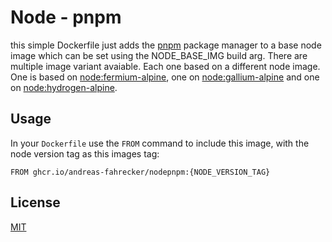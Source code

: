 # Node - pnpm
this simple Dockerfile just adds the [pnpm](https://pnpm.io/) package manager to a base node image which can be set using the NODE_BASE_IMG build arg. There are multiple image variant avaiable. Each one based on a different node image. One is based on [node:fermium-alpine](https://hub.docker.com/layers/library/node/fermium-alpine/images/sha256-a8442a1be5c0d943b041bd1d5e3637687fc28afe5fc7dfaab39a37d5a9e1a830?context=explore), one on [node:gallium-alpine]((https://hub.docker.com/layers/library/node/gallium-alpine/images/sha256-264861cd2f785a2b727e9f908065e8d9e9358fcc1308da3cb207d9cba69afee2?context=explore)) and one on [node:hydrogen-alpine](https://hub.docker.com/layers/library/node/hydrogen-alpine/images/sha256-ccd756ecfba8272d6638b0a39f2a2f175b4a3c03f2f045be1c5a9d29914fbc0e?context=explore).

## Usage
In your `Dockerfile` use the `FROM` command to include this image, with the node version tag as this images tag:
```
FROM ghcr.io/andreas-fahrecker/nodepnpm:{NODE_VERSION_TAG}
```

## License
[MIT](LICENSE)
